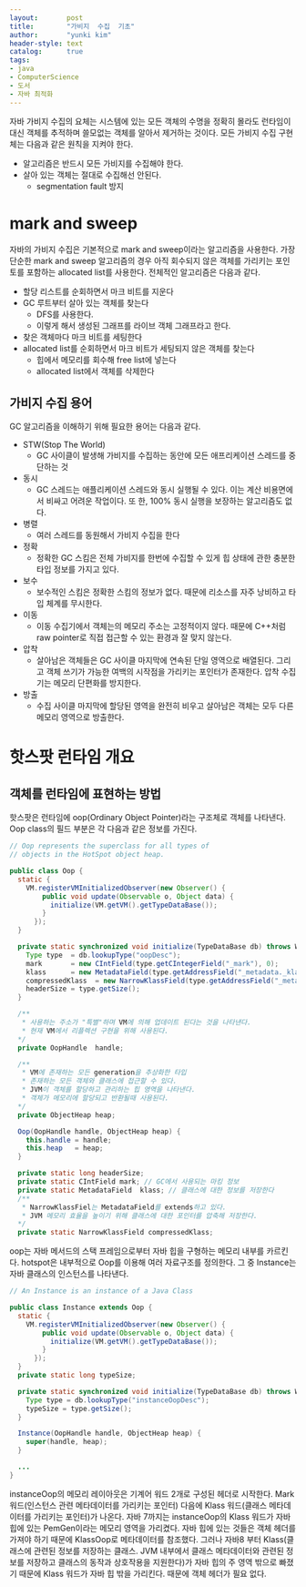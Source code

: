```yaml
---
layout:       post
title:        "가비지  수집  기초"
author:       "yunki kim"
header-style: text
catalog:      true
tags:
- java
- ComputerScience
- 도서
- 자바 최적화
---
```


자바 가비지 수집의 요체는 시스템에 있는 모든 객체의 수명을 정확히 몰라도 런타임이 대신 객체를 추적하며 쓸모없는 객체를 알아서 제거하는 것이다.
모든 가비지 수집 구현체는 다음과 같은 원칙을 지켜야 한다.
- 알고리즘은 반드시 모든 가비지를 수집해야 한다.
- 살아 있는 객체는 절대로 수집해선 안된다.
  - segmentation fault 방지

# mark and sweep
자바의 가비지 수집은 기본적으로 mark and sweep이라는 알고리즘을 사용한다. 가장 단순한 mark and sweep 알고리즘의 경우 아직 회수되지 않은 객체를 가리키는 포인토를 포함하는 allocated list를 사용한다. 전체적인 알고리즘은 다음과 같다.
- 할당 리스트를 순회하면서 마크 비트를 지운다
- GC 루트부터 살아 있는 객체를 찾는다
  - DFS를 사용한다.
  - 이렇게 해서 생성된 그래프를 라이브 객체 그래프라고 한다.
- 찾은 객체마다 마크 비트를 세팅한다
- allocated list를 순회하면서 마크 비트가 세팅되지 않은 객체를 찾는다
  - 힙에서 메모리를 회수해 free list에 넣는다
  - allocated list에서 객체를 삭제한다

## 가비지 수집 용어
GC 알고리즘을 이해하기 위해 필요한 용어는 다음과 같다.
- STW(Stop The World)
  - GC 사이클이 발생해 가비지를 수집하는 동안에 모든 애프리케이션 스레드를 중단하는 것
- 동시
  - GC 스레드는 애플리케이션 스레드와 동시 실행될 수 있다. 이는 계산 비용면에서 비싸고 어려운 작업이다. 또 한, 100% 동시 실행을 보장하는 알고리즘도 없다.
- 병렬
  - 여러 스레드를 동원해서 가비지 수집을 한다
- 정확
  - 정확한 GC 스킴은 전체 가비지를 한번에 수집할 수 있게 힙 상태에 관한 충분한 타입 정보를 가지고 있다.
- 보수
  - 보수적인 스킴은 정확한 스킴의 정보가 없다. 때문에 리소스를 자주 낭비하고 타입 체계를 무시한다.
- 이동
  - 이동 수집기에서 객체는의 메모리 주소는 고정적이지 않다. 때문에 C++처럼 raw pointer로 직접 접근할 수 있는 환경과 잘 맞지 않는다.
- 압착
  - 살아남은 객체들은 GC 사이클 마지막에 연속된 단일 영역으로 배열된다. 그리고 객체 쓰기가 가능한 여백의 시작점을 가리키는 포인터가 존재한다. 압착 수집기는 메모리 단편화를 방지한다.
- 방출
  - 수집 사이클 마지막에 할당된 영역을 완전히 비우고 살아남은 객체는 모두 다른 메모리 영역으로 방출한다.

# 핫스팟 런타임 개요
## 객체를 런타임에 표현하는 방법
핫스팟은 런타임에 oop(Ordinary Object Pointer)라는 구조체로 객체를 나타낸다. 
Oop class의 필드 부분은 각 다음과 같은 정보를 가진다.
```java
// Oop represents the superclass for all types of
// objects in the HotSpot object heap.

public class Oop {
  static {
    VM.registerVMInitializedObserver(new Observer() {
        public void update(Observable o, Object data) {
          initialize(VM.getVM().getTypeDataBase());
        }
      });
  }

  private static synchronized void initialize(TypeDataBase db) throws WrongTypeException {
    Type type  = db.lookupType("oopDesc");
    mark       = new CIntField(type.getCIntegerField("_mark"), 0);
    klass      = new MetadataField(type.getAddressField("_metadata._klass"), 0);
    compressedKlass  = new NarrowKlassField(type.getAddressField("_metadata._compressed_klass"), 0);
    headerSize = type.getSize();
  }

  /**
   * 사용하는 주소가 "특별"하며 VM에 의해 업데이트 된다는 것을 나타낸다.
   * 현재 VM에서 리플렉션 구현을 위해 사용된다.
  */
  private OopHandle  handle;

  /**
   * VM에 존재하는 모든 generation을 추상화한 타입
   * 존재하는 모든 객체와 클래스에 접근할 수 있다.
   * JVM이 객체를 할당하고 관리하는 힙 영역을 나타낸다.
   * 객체가 메모리에 할당되고 반환될때 사용된다.
  */
  private ObjectHeap heap;

  Oop(OopHandle handle, ObjectHeap heap) {
    this.handle = handle;
    this.heap   = heap;
  }

  private static long headerSize;
  private static CIntField mark; // GC에서 사용되는 마킹 정보
  private static MetadataField  klass; // 클래스에 대한 정보를 저장한다
  /**
   * NarrowKlassFiel는 MetadataField를 extends하고 있다.
   * JVM 메모리 효율을 높이기 위해 클래스에 대한 포인터를 압축해 저장한다.
  */
  private static NarrowKlassField compressedKlass;
```
oop는 자바 메서드의 스택 프레임으로부터 자바 힙을 구형하는 메모리 내부를 카르킨다.
hotspot은 내부적으로 Oop를 이용해 여러 자료구조를 정의한다. 그 중 Instance는 자바 클래스의 인스턴스를 나타낸다.
```java
// An Instance is an instance of a Java Class

public class Instance extends Oop {
  static {
    VM.registerVMInitializedObserver(new Observer() {
        public void update(Observable o, Object data) {
          initialize(VM.getVM().getTypeDataBase());
        }
      });
  }
  private static long typeSize;

  private static synchronized void initialize(TypeDataBase db) throws WrongTypeException {
    Type type = db.lookupType("instanceOopDesc");
    typeSize = type.getSize();
  }

  Instance(OopHandle handle, ObjectHeap heap) {
    super(handle, heap);
  }

  ...
}
```
instanceOop의 메모리 레이아웃은 기계어 워드 2개로 구성된 헤더로 시작한다. Mark 워드(인스턴스 관련 메타데이터를 가리키는 포인터) 다음에 Klass 워드(클래스 메타데이터를 가리키는 포인터)가 나온다.
자바 7까지는 instanceOop의 Klass 워드가 자바 힙에 있는 PemGen이라는 메모리 영역을 가리켰다. 자바 힙에 있는 것들은 객체 헤더를 가져야 하기 때문에 KlassOop로 메타데이터를 참조했다. 그러나 자바8 부터 Klass(클래스에 관련된 정보를 저장하는 클래스. JVM 내부에서 클래스 메타데이터와 관련된 정보를 저장하고 클래스의 동작과 상호작용을 지원한다)가 자바 힙의 주 영역 밖으로 빠졌기 때문에 Klass 워드가 자바 힙 밖을 가리킨다. 때문에 객체 헤더가 필요 없다.
